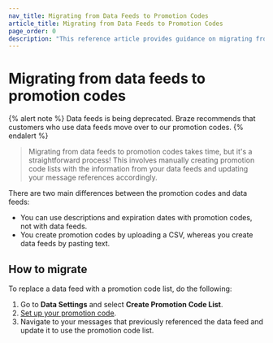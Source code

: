 ```yaml
---
nav_title: Migrating from Data Feeds to Promotion Codes
article_title: Migrating from Data Feeds to Promotion Codes
page_order: 0
description: "This reference article provides guidance on migrating from data feeds to promotion codes."
---
```


# Migrating from data feeds to promotion codes

{% alert note %}
Data feeds is being deprecated. Braze recommends that customers who use data feeds move over to our promotion codes.
{% endalert %}

> Migrating from data feeds to promotion codes takes time, but it's a straightforward process! This involves manually creating promotion code lists with the information from your data feeds and updating your message references accordingly.

There are two main differences between the promotion codes and data feeds:

- You can use descriptions and expiration dates with promotion codes, not with data feeds.
- You create promotion codes by uploading a CSV, whereas you create data feeds by pasting text.

## How to migrate

To replace a data feed with a promotion code list, do the following: 

1. Go to **Data Settings** and select **Create Promotion Code List**.
2. [Set up your promotion code]({{site.baseurl}}/user_guide/personalization_and_dynamic_content/promotion_codes).
3. Navigate to your messages that previously referenced the data feed and update it to use the promotion code list.